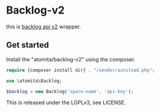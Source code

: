 Backlog-v2
==========

this is [backlog api v2](http://developer.nulab-inc.com/ja/docs/backlog/api/2/) wrapper.



## Get started

Install the "atomita/backlog-v2" using the composer.  

```php
require {composer install dir} . "/vendor/autoload.php";

use \atomita\Backlog;

$backlog = new Backlog('space-name', 'api-key');
```


This is released under the LGPLv3, see LICENSE.
